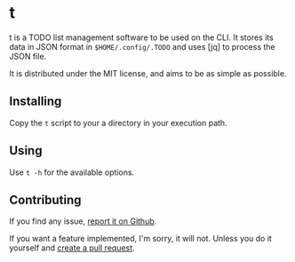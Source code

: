 t
=

t is a TODO list management software to be used on the CLI. It stores its
data in JSON format in `$HOME/.config/.TODO` and uses [jq] to process the
JSON file.

It is distributed under the MIT license, and aims to be as simple as
possible.

Installing
----------

Copy the `t` script to your a directory in your execution path.

Using
-----

Use `t -h` for the available options.

Contributing
------------

If you find any issue,
[report it on Github](https://github.com/rafasgj/t/issues).

If you want a feature implemented, I'm sorry, it will not. Unless you do it
yourself and [create a pull request](https://github.com/rafasgj/t/pulls).
